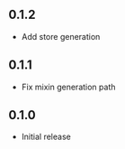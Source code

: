 ## 0.1.2

* Add store generation

## 0.1.1

* Fix mixin generation path

## 0.1.0

* Initial release
